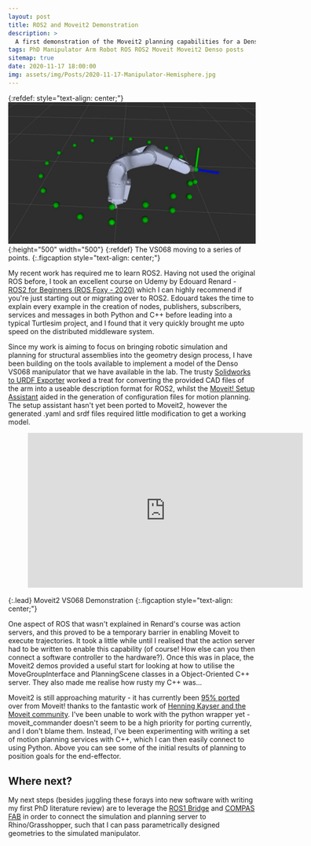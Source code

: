 ```yaml
---
layout: post
title: ROS2 and Moveit2 Demonstration
description: >
  A first demonstration of the Moveit2 planning capabilities for a Denso VS068 manipulator
tags: PhD Manipulator Arm Robot ROS ROS2 Moveit Moveit2 Denso posts
sitemap: true
date: 2020-11-17 18:00:00
img: assets/img/Posts/2020-11-17-Manipulator-Hemisphere.jpg
---
```

{:refdef: style="text-align: center;"}
![My image](/assets/img/Posts/2020-11-17-Manipulator-Hemisphere.jpg){:height="500" width="500"}
{:refdef}
The VS068 moving to a series of points.
{:.figcaption style="text-align: center;"}

My recent work has required me to learn ROS2. Having not used the original ROS before, I took an excellent course on Udemy by Edouard Renard - [ROS2 for Beginners (ROS Foxy - 2020)](https://www.udemy.com/course/ros2-for-beginners/) which I can highly recommend if you're just starting out or migrating over to ROS2. Edouard takes the time to explain every example in the creation of nodes, publishers, subscribers, services and messages in both Python and C++ before leading into a typical Turtlesim project, and I found that it very quickly brought me upto speed on the distributed middleware system.

Since my work is aiming to focus on bringing robotic simulation and planning for structural assemblies into the geometry design process, I have been building on the tools available to implement a model of the Denso VS068 manipulator that we have available in the lab. The trusty [Solidworks to URDF Exporter](http://wiki.ros.org/sw_urdf_exporter) worked a treat for converting the provided CAD files of the arm into a useable description format for ROS2, whilst the [Moveit! Setup Assistant](http://docs.ros.org/en/kinetic/api/moveit_tutorials/html/doc/setup_assistant/setup_assistant_tutorial.html) aided in the generation of configuration files for motion planning. The setup assistant hasn't yet been ported to Moveit2, however the generated .yaml and srdf files required little modification to get a working model.

<figure class="video_container"><iframe width="560" height="315" src="https://www.youtube.com/embed/sSEF9cADy6s" frameborder="0" allowfullscreen="true"></iframe></figure>
{:.lead}
Moveit2 VS068 Demonstration
{:.figcaption style="text-align: center;"}

One aspect of ROS that wasn't explained in Renard's course was action servers, and this proved to be a temporary barrier in enabling Moveit to execute trajectories. It took a little while until I realised that the action server had to be written to enable this capability (of course! How else can you then connect a software controller to the hardware?). Once this was in place, the Moveit2 demos provided a useful start for looking at how to utilise the MoveGroupInterface and PlanningScene classes in a Object-Oriented C++ server. They also made me realise how rusty my C++ was...

Moveit2 is still approaching maturity - it has currently been [95% ported](https://moveit.ros.org/documentation/contributing/roadmap/) over from Moveit! thanks to the fantastic work of [Henning Kayser and the Moveit community](https://github.com/ros-planning/moveit2). I've been unable to work with the python wrapper yet - moveit_commander doesn't seem to be a high priority for porting currently, and I don't blame them. Instead, I've been experimenting with writing a set of motion planning services with C++, which I can then easily connect to using Python. Above you can see some of the initial results of planning to position goals for the end-effector.

## Where next? 
My next steps (besides juggling these forays into new software with writing my first PhD literature review) are to leverage the [ROS1 Bridge](https://github.com/ros2/ros1_bridge) and [COMPAS FAB](https://gramaziokohler.github.io/compas_fab/latest/) in order to connect the simulation and planning server to Rhino/Grasshopper, such that I can pass parametrically designed geometries to the simulated manipulator.  




